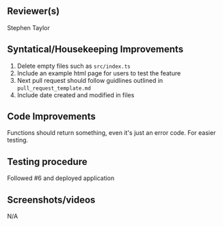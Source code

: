 ## Reviewer(s)
Stephen Taylor
## Syntatical/Housekeeping Improvements 
1. Delete empty files such as `src/index.ts`
2. Include an example html page for users to test the feature
3. Next pull request should follow guidlines outlined in `pull_request_template.md`
4. Include date created and modified in files
## Code Improvements
Functions should return something, even it's just an error code. For easier testing.
## Testing procedure
Followed #6 and deployed application
## Screenshots/videos 
N/A
